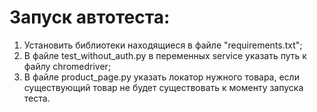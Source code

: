 # Запуск автотеста:

1. Установить библиотеки находящиеся в файле "requirements.txt";
2. В файле test_without_auth.py в переменных service указать путь к файлу chromedriver;
3. В файле product_page.py указать локатор нужного товара, если существующий товар не будет существовать к моменту запуска теста.